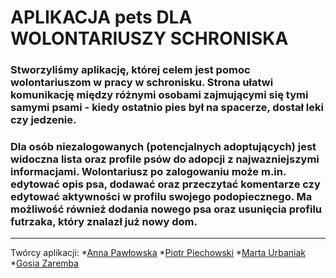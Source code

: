 # APLIKACJA __pets__ DLA WOLONTARIUSZY SCHRONISKA
### Stworzyliśmy aplikację, której celem jest pomoc wolontariuszom w pracy w schronisku. Strona ułatwi komunikację między różnymi osobami zajmującymi się tymi samymi psami - kiedy ostatnio pies był na spacerze, dostał leki czy jedzenie. 
### Dla osób niezalogowanych (potencjalnych adoptujących) jest widoczna lista oraz profile psów do adopcji z najwazniejszymi informacjami. Wolontariusz po zalogowaniu może m.in. edytować opis psa, dodawać oraz przeczytać komentarze czy edytować aktywności w profilu swojego podopiecznego. Ma możliwość również dodania nowego psa oraz usunięcia profilu futrzaka, który znalazł już nowy dom. 

___

Twórcy aplikacji:
*[Anna Pawłowska](https://github.com/AnnaPawlowskaa)
*[Piotr Piechowski](https://github.com/ppiechowski)
*[Marta Urbaniak](https://github.com/MartaKatUrbaniak)
*[Gosia Zaremba](https://github.com/GosiaZaremba/)

